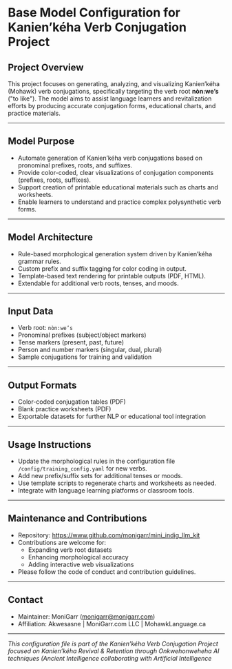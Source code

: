 # Base Model Configuration for Kanien’kéha Verb Conjugation Project

## Project Overview
This project focuses on generating, analyzing, and visualizing Kanien’kéha (Mohawk) verb conjugations, specifically targeting the verb root **nòn:we’s** ("to like"). The model aims to assist language learners and revitalization efforts by producing accurate conjugation forms, educational charts, and practice materials.

---

## Model Purpose
- Automate generation of Kanien’kéha verb conjugations based on pronominal prefixes, roots, and suffixes.
- Provide color-coded, clear visualizations of conjugation components (prefixes, roots, suffixes).
- Support creation of printable educational materials such as charts and worksheets.
- Enable learners to understand and practice complex polysynthetic verb forms.

---

## Model Architecture
- Rule-based morphological generation system driven by Kanien’kéha grammar rules.
- Custom prefix and suffix tagging for color coding in output.
- Template-based text rendering for printable outputs (PDF, HTML).
- Extendable for additional verb roots, tenses, and moods.

---

## Input Data
- Verb root: `nòn:we’s`
- Pronominal prefixes (subject/object markers)
- Tense markers (present, past, future)
- Person and number markers (singular, dual, plural)
- Sample conjugations for training and validation

---

## Output Formats
- Color-coded conjugation tables (PDF)
- Blank practice worksheets (PDF)
- Exportable datasets for further NLP or educational tool integration

---

## Usage Instructions
- Update the morphological rules in the configuration file `/config/training_config.yaml` for new verbs.
- Add new prefix/suffix sets for additional tenses or moods.
- Use template scripts to regenerate charts and worksheets as needed.
- Integrate with language learning platforms or classroom tools.

---

## Maintenance and Contributions
- Repository: https://www.github.com/monigarr/mini_indig_llm_kit 
- Contributions are welcome for:
  - Expanding verb root datasets
  - Enhancing morphological accuracy
  - Adding interactive web visualizations
- Please follow the code of conduct and contribution guidelines.

---

## Contact
- Maintainer: MoniGarr (monigarr@monigarr.com)
- Affiliation: Akwesasne | MoniGarr.com LLC |  MohawkLanguage.ca

---

*This configuration file is part of the Kanien’kéha Verb Conjugation Project focused on Kanien’kéha Revival & Retention through Onkwehonweheha AI techniques (Ancient Intelligence collaborating with Artificial Intelligence*
